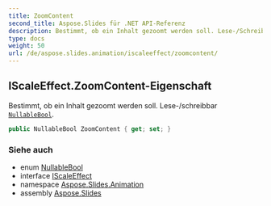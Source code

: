 ```yaml
---
title: ZoomContent
second_title: Aspose.Slides für .NET API-Referenz
description: Bestimmt, ob ein Inhalt gezoomt werden soll. Lese-/Schreibbares NullableBoolaspose.slides/nullablebool.
type: docs
weight: 50
url: /de/aspose.slides.animation/iscaleeffect/zoomcontent/
---
```


## IScaleEffect.ZoomContent-Eigenschaft

Bestimmt, ob ein Inhalt gezoomt werden soll. Lese-/schreibbar [`NullableBool`](../../../aspose.slides/nullablebool).

```csharp
public NullableBool ZoomContent { get; set; }
```

### Siehe auch

* enum [NullableBool](../../../aspose.slides/nullablebool)
* interface [IScaleEffect](../../iscaleeffect)
* namespace [Aspose.Slides.Animation](../../iscaleeffect)
* assembly [Aspose.Slides](../../../)

<!-- DO NOT EDIT: generiert von xmldocmd für Aspose.Slides.dll -->